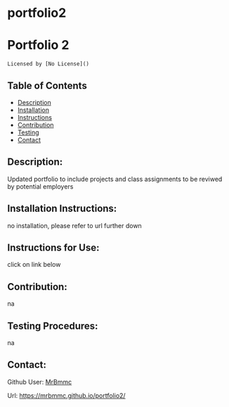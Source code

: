 # portfolio2

# Portfolio 2 
  
    Licensed by [No License]()

  ## Table of Contents
  - [Description](#Discription)
  - [Installation](#Installation-Instructions)
  - [Instructions](#Instructions-for-Use)
  - [Contribution](#Contribution)
  - [Testing](#Testing-Procedures)
  - [Contact](#Contact)



## Description:
 Updated portfolio to include projects and class assignments to be reviwed by potential employers

## Installation Instructions:
 no installation, please refer to url further down 
 
 ## Instructions for Use:
 click on link below
 
 ## Contribution:
 na
 
 ## Testing Procedures:
 na
 


 
 ## Contact:
 Github User: [MrBmmc](https://github.com/MrBmmc)
 
 Url: https://mrbmmc.github.io/portfolio2/